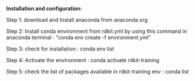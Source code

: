 
**Installation and configuration:**

Step 1: download and Install anaconda from anaconda.org

Step 2: Install conda environment from rdkit.yml by using this command in anaconda terminal : "conda env create -f environment.yml"

Step 3: check for installation : conda env list

Step 4: Activate the environment : conda activate rdkit-training

Step 5: check the list of packages available in rdkit-training env : conda list
